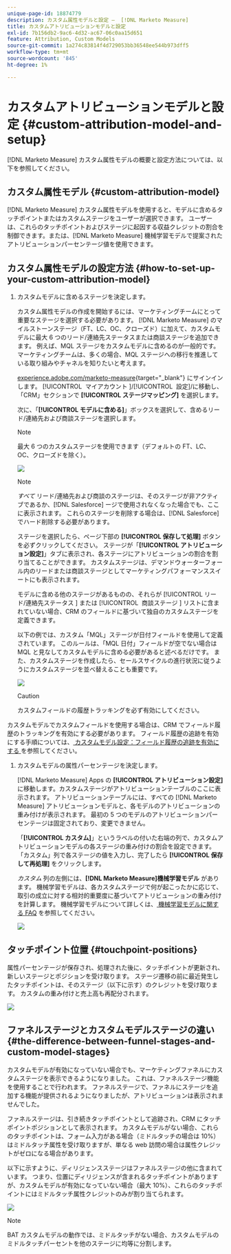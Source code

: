 ```yaml
---
unique-page-id: 18874779
description: カスタム属性モデルと設定 –  [!DNL Marketo Measure]
title: カスタムアトリビューションモデルと設定
exl-id: 7b156db2-9ac6-4d32-ac67-06c0aa15d651
feature: Attribution, Custom Models
source-git-commit: 1a274c83814f4d729053bb36548ee544b973dff5
workflow-type: tm+mt
source-wordcount: '845'
ht-degree: 1%

---
```


# カスタムアトリビューションモデルと設定 {#custom-attribution-model-and-setup}

[!DNL Marketo Measure] カスタム属性モデルの概要と設定方法については、以下を参照してください。

## カスタム属性モデル {#custom-attribution-model}

[!DNL Marketo Measure] カスタム属性モデルを使用すると、モデルに含めるタッチポイントまたはカスタムステージをユーザーが選択できます。 ユーザーは、これらのタッチポイントおよびステージに起因する収益クレジットの割合を制御できます。または、[!DNL Marketo Measure] 機械学習モデルで提案されたアトリビューションパーセンテージ値を使用できます。

## カスタム属性モデルの設定方法 {#how-to-set-up-your-custom-attribution-model}

1. カスタムモデルに含めるステージを決定します。

   カスタム属性モデルの作成を開始するには、マーケティングチームにとって重要なステージを選択する必要があります。 [!DNL Marketo Measure] のマイルストーンステージ（FT、LC、OC、クローズド）に加えて、カスタムモデルに最大 6 つのリード/連絡先ステータスまたは商談ステージを追加できます。 例えば、MQL ステージをカスタムモデルに含めるのが一般的です。 マーケティングチームは、多くの場合、MQL ステージへの移行を推進している取り組みやチャネルを知りたいと考えます。

   [experience.adobe.com/marketo-measure](https://experience.adobe.com/marketo-measure?lang=ja){target="_blank"} にサインインします。 [!UICONTROL &#x200B; マイアカウント &#x200B;]/[!UICONTROL &#x200B; 設定 &#x200B;]/に移動し、「CRM」セクションで **[!UICONTROL ステージマッピング]** を選択します。

   次に、「**[!UICONTROL モデルに含める]**」ボックスを選択して、含めるリード/連絡先および商談ステージを選択します。

   >[!NOTE]
   >
   >最大 6 つのカスタムステージを使用できます（デフォルトの FT、LC、OC、クローズドを除く）。

   ![](assets/1-1.png)

   >[!NOTE]
   >
   >_すべて_ リード/連絡先および商談のステージは、そのステージが非アクティブであるか、[!DNL Salesforce] ージで使用されなくなった場合でも、ここに表示されます。 これらのステージを削除する場合は、[!DNL Salesforce] でハード削除する必要があります。

   ステージを選択したら、ページ下部の **[!UICONTROL 保存して処理]** ボタンを必ずクリックしてください。 ステージが「**[!UICONTROL アトリビューション設定]**」タブに表示され、各ステージにアトリビューションの割合を割り当てることができます。 カスタムステージは、デマンドウォーターフォール内のリードまたは商談ステージとしてマーケティングパフォーマンススイートにも表示されます。

   モデルに含める他のステージがあるものの、それらが [!UICONTROL &#x200B; リード/連絡先ステータス &#x200B;] または [!UICONTROL &#x200B; 商談ステージ &#x200B;] リストに含まれていない場合、CRM のフィールドに基づいて独自のカスタムステージを定義できます。

   以下の例では、カスタム「MQL」ステージが日付フィールドを使用して定義されています。 このルールは、「MQL 日付」フィールドが空でない場合は MQL と見なしてカスタムモデルに含める必要があると述べるだけです。 また、カスタムステージを作成したら、セールスサイクルの進行状況に従うようにカスタムステージを並べ替えることも重要です。

   ![](assets/2-1.png)

   >[!CAUTION]
   >
   >カスタムフィールドの履歴トラッキングを必ず有効にしてください。

カスタムモデルでカスタムフィールドを使用する場合は、CRM でフィールド履歴のトラッキングを有効にする必要があります。 フィールド履歴の追跡を有効にする手順については、[ カスタムモデル設定：フィールド履歴の追跡を有効にする ](/help/advanced-marketo-measure-features/custom-attribution-models/custom-model-setup-enable-field-history-tracking.md) を参照してください。

1. カスタムモデルの属性パーセンテージを決定します。

   [!DNL Marketo Measure] Apps の **[!UICONTROL アトリビューション設定]** に移動します。カスタムステージがアトリビューションテーブルのここに表示されます。 アトリビューションテーブルには、すべての [!DNL Marketo Measure] アトリビューションモデルと、各モデルのアトリビューションの重み付けが表示されます。 最初の 5 つのモデルのアトリビューションパーセンテージは固定されており、変更できません。

   「**[!UICONTROL カスタム]**」というラベルの付いた右端の列で、カスタムアトリビューションモデルの各ステージの重み付けの割合を設定できます。 「カスタム」列で各ステージの値を入力し、完了したら **[!UICONTROL 保存して再処理]** をクリックします。

   _カスタム_ 列の左側には、**[!DNL Marketo Measure]機械学習モデル** があります。 機械学習モデルは、各カスタムステージで何が起こったかに応じて、取引の成立に対する相対的重要度に基づいてアトリビューションの重み付けを計算します。 機械学習モデルについて詳しくは、[ 機械学習モデルに関する FAQ](/help/advanced-marketo-measure-features/custom-attribution-models/machine-learning-model-faq.md) を参照してください。

   ![](assets/3.png)

## タッチポイント位置 {#touchpoint-positions}

属性パーセンテージが保存され、処理された後に、タッチポイントが更新され、新しいステージとポジションを受け取ります。 ステージ遷移の前に最近発生したタッチポイントは、そのステージ（以下に示す）のクレジットを受け取ります。 カスタムの重み付けと売上高も再配分されます。

![](assets/4.png)

## ファネルステージとカスタムモデルステージの違い {#the-difference-between-funnel-stages-and-custom-model-stages}

カスタムモデルが有効になっていない場合でも、マーケティングファネルにカスタムステージを表示できるようになりました。 これは、ファネルステージ機能を使用することで行われます。 ファネルステージで、ファネルにステージを追加する機能が提供されるようになりましたが、アトリビューションは表示されませんでした。

ファネルステージは、引き続きタッチポイントとして追跡され、CRM にタッチポイントポジションとして表示されます。 カスタムモデルがない場合、これらのタッチポイントは、フォーム入力がある場合（ミドルタッチの場合は 10%）はミドルタッチ属性を受け取りますが、単なる web 訪問の場合は属性クレジットがゼロになる場合があります。

以下に示すように、ディリジェンスステージはファネルステージの他に含まれています。 つまり、位置にディリジェンスが含まれるタッチポイントがありますが、カスタムモデルが有効になっていない場合（最大 10%）、これらのタッチポイントにはミドルタッチ属性クレジットのみが割り当てられます。

![](assets/5.png)

>[!NOTE]
>
>BAT カスタムモデルの動作では、ミドルタッチがない場合、カスタムモデルのミドルタッチパーセントを他のステージに均等に分割します。
